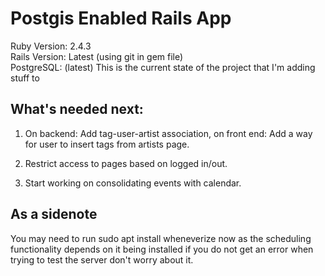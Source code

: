 # Postgis Enabled Rails App
Ruby Version: 2.4.3  
Rails Version: Latest (using git in gem file)  
PostgreSQL: (latest)
This is the current state of the project that I'm adding stuff to

## What's needed next: 

1. On backend: Add tag-user-artist association, on front end: Add a way for user to insert tags from artists page. 

2. Restrict access to pages based on logged in/out.

3. Start working on consolidating events with calendar. 

## As a sidenote

You may need to run sudo apt install wheneverize now as the scheduling functionality depends on it being installed if you do not get an error when trying to test the server don't worry about it.




